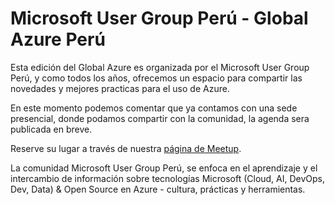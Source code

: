 # Microsoft User Group Perú - Global Azure Perú
  
Esta edición del Global Azure es organizada por el Microsoft User Group Perú, y como todos los años, ofrecemos un espacio para compartir las novedades y mejores practicas para el uso de Azure.

En este momento podemos comentar que ya contamos con una sede presencial, donde podamos compartir con la comunidad, la agenda sera publicada en breve.

Reserve su lugar a través de nuestra [página de Meetup](https://www.meetup.com/msperu/events/298352110).

La comunidad Microsoft User Group Perú, se enfoca en el aprendizaje y el intercambio de información sobre tecnologías Microsoft (Cloud, AI, DevOps, Dev, Data) & Open Source en Azure - cultura, prácticas y herramientas.
